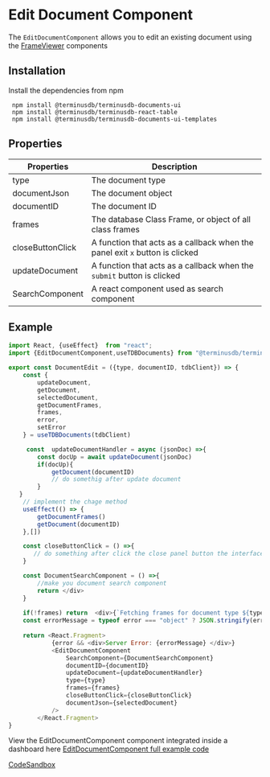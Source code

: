# Edit Document Component
The `EditDocumentComponent` allows you to edit an existing document using the [FrameViewer](../document-ui-sdk.md) components

## Installation

Install the dependencies from npm

```
 npm install @terminusdb/terminusdb-documents-ui
 npm install @terminusdb/terminusdb-react-table
 npm install @terminusdb/terminusdb-documents-ui-templates
```
## Properties
| Properties |Description  |
|--|--|
|type|The document type|
|documentJson|The document object|
|documentID|The document ID|
|frames|The database Class Frame, or object of all class frames |
|closeButtonClick|A function that acts as a callback when the panel exit `x` button is clicked|
|updateDocument| A function that acts as a callback when the `submit` button is clicked|
|SearchComponent| A react component used as search component  |

## Example
```js
import React, {useEffect}  from "react";
import {EditDocumentComponent,useTDBDocuments} from "@terminusdb/terminusdb-documents-ui-template"

export const DocumentEdit = ({type, documentID, tdbClient}) => { 
    const {
        updateDocument,
        getDocument,
        selectedDocument,
        getDocumentFrames,
        frames,
        error,
        setError
    } = useTDBDocuments(tdbClient)

     const  updateDocumentHandler = async (jsonDoc) =>{
        const docUp = await updateDocument(jsonDoc)
        if(docUp){
            getDocument(documentID)
            // do somethig after update document
        }
   }
    // implement the chage method
    useEffect(() => {
        getDocumentFrames()
        getDocument(documentID)
	},[])

    const closeButtonClick = () =>{
       // do something after click the close panel button the interface
    }

    const DocumentSearchComponent = () =>{
        //make you document search component
        return </div>
    }
  
    if(!frames) return  <div>{`Fetching frames for document type ${type} ...`}</div>
    const errorMessage = typeof error === "object" ? JSON.stringify(error,null,4) : error
   
    return <React.Fragment>
            {error && <div>Server Error: {errorMessage} </div>}
            <EditDocumentComponent
                SearchComponent={DocumentSearchComponent}
                documentID={documentID} 
                updateDocument={updateDocumentHandler}
                type={type}
                frames={frames}
                closeButtonClick={closeButtonClick}
                documentJson={selectedDocument}
            />
        </React.Fragment>
}
```

View the EditDocumentComponent component integrated inside a dashboard here 
[EditDocumentComponent full example code](https://github.com/terminusdb/dashboard-examples-sandbox/blob/main/terminusdb-documents-ui-template-example/dashboard-demo/src/pages/DocumentEdit.js)

[CodeSandbox](https://codesandbox.io/s/github/terminusdb/dashboard-examples-sandbox/tree/main/terminusdb-documents-ui-template-example/dashboard-demo)


